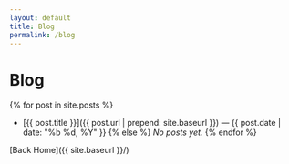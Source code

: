 ```yaml
---
layout: default
title: Blog
permalink: /blog
---
```


# Blog

{% for post in site.posts %}
- [{{ post.title }}]({{ post.url | prepend: site.baseurl }}) — {{ post.date | date: "%b %d, %Y" }}
{% else %}
_No posts yet._
{% endfor %}

[Back Home]({{ site.baseurl }}/)
